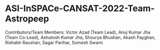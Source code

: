 # ASI-InSPACe-CANSAT-2022-Team-Astropeep
Contributors/Team Members: Victor Azad (Team Lead), Anuj Kumar Jha (Team Co-Lead), Ashutosh Kumar Jha, Shourya Bhushan, Akash Payghan, Rishabh Raushan, Sagar Parihar, Somesh Swami
